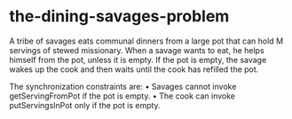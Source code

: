 # the-dining-savages-problem

A tribe of savages eats communal dinners from a large pot that
can hold M servings of stewed missionary. When a savage wants to
eat, he helps himself from the pot, unless it is empty. If the pot is
empty, the savage wakes up the cook and then waits until the cook
has refilled the pot.

The synchronization constraints are:
• Savages cannot invoke getServingFromPot if the pot is empty.
• The cook can invoke putServingsInPot only if the pot is empty.
